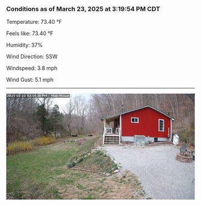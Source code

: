 ### Conditions as of March 23, 2025 at 3:19:54 PM CDT 

Temperature: 73.40 &deg;F

Feels like: 73.40 &deg;F

Humidity: 37%

Wind Direction: SSW

Windspeed: 3.8 mph

Wind Gust: 5.1 mph

---

<img src="./images/latest.jpeg"/>

